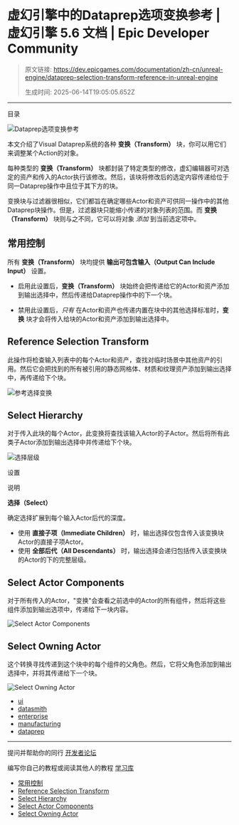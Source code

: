 # 虚幻引擎中的Dataprep选项变换参考 | 虚幻引擎 5.6 文档 | Epic Developer Community

> 原文链接: https://dev.epicgames.com/documentation/zh-cn/unreal-engine/dataprep-selection-transform-reference-in-unreal-engine
> 
> 生成时间: 2025-06-14T19:05:05.652Z

---

目录

![Dataprep选项变换参考](https://dev.epicgames.com/community/api/documentation/image/da766b63-9806-46bf-87ef-1a936eba6894?resizing_type=fill&width=1920&height=335)

本文介绍了Visual Dataprep系统的各种 **变换（Transform）** 块，你可以用它们来调整某个Action的对象。

每种类型的 **变换（Transform）** 块都封装了特定类型的修改，虚幻编辑器可对选定的资产和传入的Actor执行该修改。然后，该块将修改后的选定内容传递给位于同一Dataprep操作中且位于其下方的块。

变换块与过滤器很相似，它们都旨在确定哪些Actor和资产可供同一操作中的其他Dataprep块操作。但是，过滤器块只能缩小传递的对象列表的范围。而 **变换（Transform）** 块则与之不同，它可以将对象 *添加* 到当前选定项中。

## 常用控制

所有 **变换（Transform）** 块均提供 **输出可包含输入（Output Can Include Input）** 设置。

-   启用此设置后，**变换（Transform）** 块始终会把传递给它的Actor和资产添加到输出选择中，然后传递给Dataprep操作中的下一个块。
    
-   禁用此设置后，*只有* 在Actor和资产也传递内置在块中的其他选择标准时，**变换** 块才会将传入给块的Actor和资产添加到输出选择中。
    

## Reference Selection Transform

此操作将检查输入列表中的每个Actor和资产，查找对临时场景中其他资产的引用。然后它会把找到的所有被引用的静态网格体、材质和纹理资产添加到输出选择中，再传递给下个块。

![参考选择变换](https://d1iv7db44yhgxn.cloudfront.net/documentation/images/90ed4429-0cac-45b5-9854-80a08f41f3e3/reference-selection-transform.png "Reference Selection Transform")

## Select Hierarchy

对于传入此块的每个Actor，此变换将查找该输入Actor的子Actor。然后将所有此类子Actor添加到输出选择中并传递给下个块。

![选择层级](https://d1iv7db44yhgxn.cloudfront.net/documentation/images/c7497a01-c6ea-4684-a82c-05a521df4388/select-hierarchy.png "Select Hierarchy")

设置

说明

**选择（Select）**

确定选择扩展到每个输入Actor后代的深度。

-   使用 **直接子项（Immediate Children）** 时，输出选择仅包含传入该变换块Actor的直接子项Actor。
-   使用 **全部后代（All Descendants）** 时，输出选择会递归包括传入该变换块的Actor的下的完整层级。

## Select Actor Components

对于所有传入的Actor，"变换"会查看之前选中的Actor的所有组件，然后将这些组件添加到输出选项中，传递给下一块内容。

![Select Actor Components](https://d1iv7db44yhgxn.cloudfront.net/documentation/images/6b998d7c-c459-45f9-91b9-3c6f6e04be7c/select-actor-components.png "Select Actor Components")

## Select Owning Actor

这个转换寻找传递到这个块中的每个组件的父角色。然后，它将父角色添加到输出选择中，并将其传递给下一个块。

![Select Owning Actor](https://d1iv7db44yhgxn.cloudfront.net/documentation/images/77197af7-ae73-4e35-865d-9f3933a20354/select-owning-actor.png "Select Owning Actor")

-   [ui](https://dev.epicgames.com/community/search?query=ui)
-   [datasmith](https://dev.epicgames.com/community/search?query=datasmith)
-   [enterprise](https://dev.epicgames.com/community/search?query=enterprise)
-   [manufacturing](https://dev.epicgames.com/community/search?query=manufacturing)
-   [dataprep](https://dev.epicgames.com/community/search?query=dataprep)

* * *

提问并帮助你的同行 [开发者论坛](https://forums.unrealengine.com/categories?tag=unreal-engine)

编写你自己的教程或阅读其他人的教程 [学习库](https://dev.epicgames.com/community/unreal-engine/learning)

-   [常用控制](/documentation/zh-cn/unreal-engine/dataprep-selection-transform-reference-in-unreal-engine#%E5%B8%B8%E7%94%A8%E6%8E%A7%E5%88%B6)
-   [Reference Selection Transform](/documentation/zh-cn/unreal-engine/dataprep-selection-transform-reference-in-unreal-engine#referenceselectiontransform)
-   [Select Hierarchy](/documentation/zh-cn/unreal-engine/dataprep-selection-transform-reference-in-unreal-engine#selecthierarchy)
-   [Select Actor Components](/documentation/zh-cn/unreal-engine/dataprep-selection-transform-reference-in-unreal-engine#selectactorcomponents)
-   [Select Owning Actor](/documentation/zh-cn/unreal-engine/dataprep-selection-transform-reference-in-unreal-engine#selectowningactor)